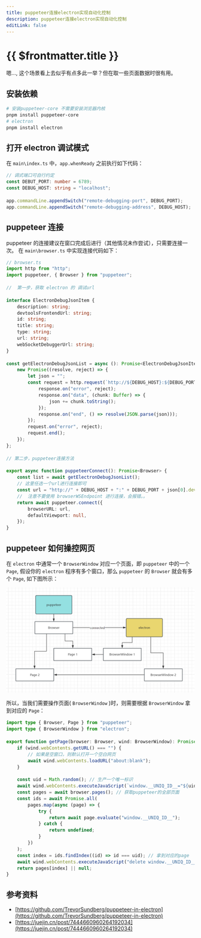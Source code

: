 ```yaml
---
title: puppeteer连接electron实现自动化控制
description: puppeteer连接electron实现自动化控制
editLink: false
---
```


# {{ $frontmatter.title }}

嗯...,  这个场景看上去似乎有点多此一举？但在取一些页面数据时很有用。

## 安装依赖

```bash
# 安装puppeteer-core 不需要安装浏览器内核
pnpm install puppeteer-core
# electron
pnpm install electron
```

## 打开 electron 调试模式

在 `main\index.ts` 中，`app.whenReady` 之前执行如下代码：

```ts
// 调式端口可自行约定
const DEBUT_PORT: number = 6789;
const DEBUG_HOST: string = "localhost";

app.commandLine.appendSwitch("remote-debugging-port", DEBUG_PORT);
app.commandLine.appendSwitch("remote-debugging-address", DEBUG_HOST);
```

## puppeteer 连接

puppeteer 的连接建议在窗口完成后进行（其他情况未作尝试），只需要连接一次。 在 `main\browser.ts` 中实现连接代码如下：

```ts
// browser.ts
import http from "http";
import puppeteer, { Browser } from "puppeteer";

//  第一步，获取 electron 的 调试url

interface ElectronDebugJsonItem {
	description: string;
	devtoolsFrontendUrl: string;
	id: string;
	title: string;
	type: string;
	url: string;
	webSocketDebuggerUrl: string;
}

const getElectronDebugJsonList = async (): Promise<ElectronDebugJsonItem> => {
	new Promise((resolve, reject) => {
		let json = "";
		const request = http.request(`http://${DEBUG_HOST}:${DEBUG_PORT}/json/list`, (response) => {
			response.on("error", reject);
			response.on("data", (chunk: Buffer) => {
				json += chunk.toString();
			});
			response.on("end", () => resolve(JSON.parse(json)));
		});
		request.on("error", reject);
		request.end();
	});
};

// 第二步，puppeteer连接方法

export async function puppeteerConnect(): Promise<Browser> {
	const list = await getElectronDebugJsonList();
	// 这里任选一个url进行连接即可
	const url = "http://" + DEBUG_HOST + ":" + DEBUG_PORT + json[0].devtoolsFrontendUrl;
	//  注意不要使用 browserWSEndpoint 进行连接，会报错。。
	return await puppeteer.connect({
		browserURL: url,
		defaultViewport: null,
	});
}
```

## puppeteer 如何操控网页

在 `electron` 中通常一个 `BrowserWindow` 对应一个页面，即 `puppeteer` 中的一个 `Page`, 假设你的 `electron` 程序有多个窗口，那么 `puppeteer` 的 `Browser` 就会有多个 `Page`, 如下图所示：

![puppeteer-electron.png](/puppeteer/puppeteer-electron.png)

所以，当我们需要操作页面( `BrowserWindow` )时，则需要根据 `BrowserWindow` 拿到对应的 `Page`：

```ts
import type { Browser, Page } from "puppeteer";
import type { BrowserWindow } from "electron";

export function getPage(browser: Browser, wind: BrowserWindow): Promise<Page | null> {
	if (wind.webContents.getURL() === "") {
		// 如果是空窗口，则默认打开一个空白网页
		await wind.webContents.loadURL("about:blank");
	}

	const uid = Math.random(); // 生产一个唯一标识
	await wind.webContents.executeJavaScript(`window.__UNIQ_ID__="${uid}"`); //将全局变量写入页面
	const pages = await browser.pages(); // 获取puppeteer的全部页面
	const ids = await Promise.all(
		pages.map(async (page) => {
			try {
				return await page.evaluate("window.__UNIQ_ID__");
			} catch {
				return undefined;
			}
		})
	);
	const index = ids.findIndex((id) => id === uid); // 拿到对应的page
	await wind.webContents.executeJavaScript("delete window.__UNIQ_ID__"); //删除全局变量
	return pages[index] || null;
}
```

## 参考资料

- [https://github.com/TrevorSundberg/puppeteer-in-electron](https://github.com/TrevorSundberg/puppeteer-in-electron)
- [https://juejin.cn/post/7444660960264192034](https://juejin.cn/post/7444660960264192034)

